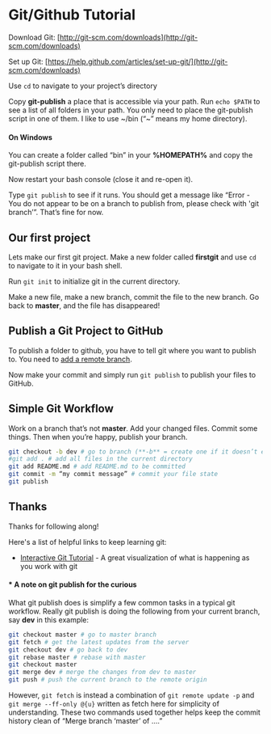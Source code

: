 # Git/Github Tutorial
Download Git: [http://git-scm.com/downloads](http://git-scm.com/downloads)

Set up Git: [https://help.github.com/articles/set-up-git/](http://git-scm.com/downloads)

Use `cd` to navigate to your project’s directory 

Copy **git-publish** a place that is accessible via your path. Run `echo $PATH` to see a list of all folders in your path. You only need to place the git-publish script in one of them.
I like to use ~/bin (“~” means my home directory).

#### On Windows
You can create a folder called “bin” in your **%HOMEPATH%** and copy the git-publish script there.

Now restart your bash console (close it and re-open it).

Type `git publish` to see if it runs. You should get a message like “Error - You do not appear to be on a branch to publish from, please check with 'git branch’”. That’s fine for now.

## Our first project
Lets make our first git project. Make a new folder called **firstgit** and use `cd` to navigate to it in your bash shell.

Run `git init` to initialize git in the current directory.

Make a new file, make a new branch, commit the file to the new branch. Go back to **master**, and the file has disappeared! 

## Publish a Git Project to GitHub

To publish a folder to github, you have to tell git where you want to publish to. You need to [add a remote branch](https://help.github.com/articles/adding-a-remote/).

Now make your commit and simply run `git publish` to publish your files to GitHub.


## Simple Git Workflow

Work on a branch that’s not **master**. Add your changed files. Commit some things. Then  when you’re happy, publish your branch.

```bash
git checkout -b dev # go to branch (**-b** = create one if it doesn’t exist).
#git add . # add all files in the current directory
git add README.md # add README.md to be committed
git commit -m “my commit message” # commit your file state
git publish
```

## Thanks
Thanks for following along!

Here's a list of helpful links to keep learning git:

* [Interactive Git Tutorial](http://pcottle.github.io/learnGitBranching/) - A great visualization of what is happening as you work with git

#### * A note on git publish for the curious
What git publish does is simplify a few common tasks in a typical git workflow.
Really git publish is doing the following from your current branch, say **dev** in this example:

```bash
git checkout master # go to master branch
git fetch # get the latest updates from the server
git checkout dev # go back to dev
git rebase master # rebase with master
git checkout master
git merge dev # merge the changes from dev to master
git push # push the current branch to the remote origin
```
However, `git fetch` is instead a combination of `git remote update -p` and `git merge --ff-only @{u}` written as fetch here for simplicity of understanding. These two commands used together helps keep the commit history clean of “Merge branch ‘master’ of ….”

